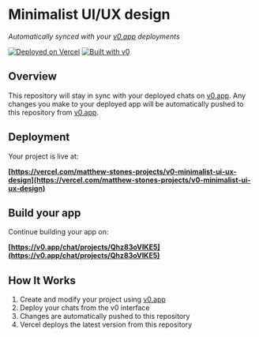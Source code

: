# Minimalist UI/UX design

*Automatically synced with your [v0.app](https://v0.app) deployments*

[![Deployed on Vercel](https://img.shields.io/badge/Deployed%20on-Vercel-black?style=for-the-badge&logo=vercel)](https://vercel.com/matthew-stones-projects/v0-minimalist-ui-ux-design)
[![Built with v0](https://img.shields.io/badge/Built%20with-v0.app-black?style=for-the-badge)](https://v0.app/chat/projects/Qhz83oVIKE5)

## Overview

This repository will stay in sync with your deployed chats on [v0.app](https://v0.app).
Any changes you make to your deployed app will be automatically pushed to this repository from [v0.app](https://v0.app).

## Deployment

Your project is live at:

**[https://vercel.com/matthew-stones-projects/v0-minimalist-ui-ux-design](https://vercel.com/matthew-stones-projects/v0-minimalist-ui-ux-design)**

## Build your app

Continue building your app on:

**[https://v0.app/chat/projects/Qhz83oVIKE5](https://v0.app/chat/projects/Qhz83oVIKE5)**

## How It Works

1. Create and modify your project using [v0.app](https://v0.app)
2. Deploy your chats from the v0 interface
3. Changes are automatically pushed to this repository
4. Vercel deploys the latest version from this repository